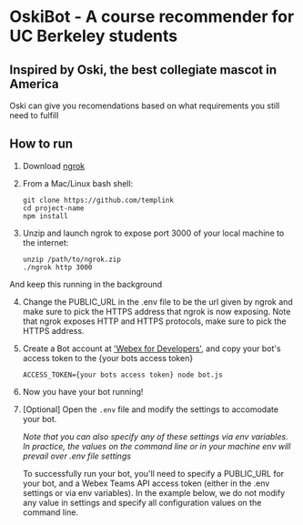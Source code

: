 # OskiBot - A course recommender for UC Berkeley students
## Inspired by Oski, the best collegiate mascot in America

Oski can give you recomendations based on what requirements you still need to fulfill

## How to run

1. Download [ngrok](https://ngrok.com)

2. From a Mac/Linux bash shell:

    ```shell
    git clone https://github.com/templink
    cd project-name
    npm install
    ```

3. Unzip and launch ngrok to expose port 3000 of your local machine to the internet:
    ```shell
    unzip /path/to/ngrok.zip
    ./ngrok http 3000
    ```
And keep this running in the background

4. Change the PUBLIC_URL in the .env file to be the url given by ngrok and make sure to pick the HTTPS address that ngrok is now exposing. Note that ngrok exposes HTTP and HTTPS protocols, make sure to pick the HTTPS address.

5. Create a Bot account at ['Webex for Developers'](https://developer.webex.com/add-bot.html), and copy your bot's access token to the {your bots access token}

    ```shell
    ACCESS_TOKEN={your bots access token} node bot.js
    ```
6. Now you have your bot running!


1. [Optional] Open the `.env` file and modify the settings to accomodate your bot.

    _Note that you can also specify any of these settings via env variables. In practice, the values on the command line or in your machine env will prevail over .env file settings_

    To successfully run your bot, you'll need to specify a PUBLIC_URL for your bot, and a Webex Teams API access token (either in the .env settings or via env variables). In the example below, we do not modify any value in settings and specify all configuration values on the command line.
